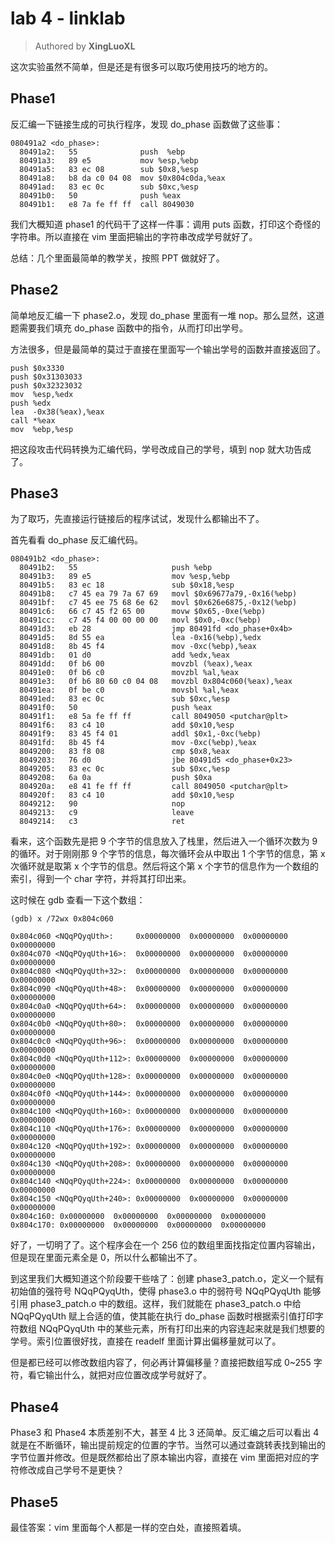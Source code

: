 # lab 4 - linklab

> Authored by **XingLuoXL**

这次实验虽然不简单，但是还是有很多可以取巧使用技巧的地方的。

## Phase1

反汇编一下链接生成的可执行程序，发现 do_phase 函数做了这些事：

```plain
080491a2 <do_phase>:
  80491a2:   55              push  %ebp
  80491a3:   89 e5           mov %esp,%ebp
  80491a5:   83 ec 08        sub $0x8,%esp
  80491a8:   b8 da c0 04 08  mov $0x804c0da,%eax
  80491ad:   83 ec 0c        sub $0xc,%esp
  80491b0:   50              push %eax
  80491b1:   e8 7a fe ff ff  call 8049030
```

我们大概知道 phase1 的代码干了这样一件事：调用 puts 函数，打印这个奇怪的字符串。所以直接在 vim 里面把输出的字符串改成学号就好了。

总结：几个里面最简单的教学关，按照 PPT 做就好了。

## Phase2

简单地反汇编一下 phase2.o，发现 do_phase 里面有一堆 nop。那么显然，这道题需要我们填充 do_phase 函数中的指令，从而打印出学号。

方法很多，但是最简单的莫过于直接在里面写一个输出学号的函数并直接返回了。

```assembly
push $0x3330
push $0x31303033
push $0x32323032
mov  %esp,%edx
push %edx
lea  -0x38(%eax),%eax
call *%eax
mov  %ebp,%esp
```

把这段攻击代码转换为汇编代码，学号改成自己的学号，填到 nop 就大功告成了。

## Phase3

为了取巧，先直接运行链接后的程序试试，发现什么都输出不了。

首先看看 do_phase 反汇编代码。

```plain
080491b2 <do_phase>:
  80491b2:   55                     push %ebp
  80491b3:   89 e5                  mov %esp,%ebp
  80491b5:   83 ec 18               sub $0x18,%esp
  80491b8:   c7 45 ea 79 7a 67 69   movl $0x69677a79,-0x16(%ebp)
  80491bf:   c7 45 ee 75 68 6e 62   movl $0x626e6875,-0x12(%ebp)
  80491c6:   66 c7 45 f2 65 00      movw $0x65,-0xe(%ebp)
  80491cc:   c7 45 f4 00 00 00 00   movl $0x0,-0xc(%ebp)
  80491d3:   eb 28                  jmp 80491fd <do_phase+0x4b>
  80491d5:   8d 55 ea               lea -0x16(%ebp),%edx
  80491d8:   8b 45 f4               mov -0xc(%ebp),%eax
  80491db:   01 d0                  add %edx,%eax
  80491dd:   0f b6 00               movzbl (%eax),%eax
  80491e0:   0f b6 c0               movzbl %al,%eax
  80491e3:   0f b6 80 60 c0 04 08   movzbl 0x804c060(%eax),%eax
  80491ea:   0f be c0               movsbl %al,%eax
  80491ed:   83 ec 0c               sub $0xc,%esp
  80491f0:   50                     push %eax
  80491f1:   e8 5a fe ff ff         call 8049050 <putchar@plt>
  80491f6:   83 c4 10               add $0x10,%esp
  80491f9:   83 45 f4 01            addl $0x1,-0xc(%ebp)
  80491fd:   8b 45 f4               mov -0xc(%ebp),%eax
  8049200:   83 f8 08               cmp $0x8,%eax
  8049203:   76 d0                  jbe 80491d5 <do_phase+0x23>
  8049205:   83 ec 0c               sub $0xc,%esp
  8049208:   6a 0a                  push $0xa
  804920a:   e8 41 fe ff ff         call 8049050 <putchar@plt>
  804920f:   83 c4 10               add $0x10,%esp
  8049212:   90                     nop
  8049213:   c9                     leave
  8049214:   c3                     ret
```

看来，这个函数先是把 9 个字节的信息放入了栈里，然后进入一个循环次数为 9 的循环。对于刚刚那 9 个字节的信息，每次循环会从中取出 1 个字节的信息，第 x 次循环就是取第 x 个字节的信息。然后将这个第 x 个字节的信息作为一个数组的索引，得到一个 char 字符，并将其打印出来。

这时候在 gdb 查看一下这个数组：

```plain
(gdb) x /72wx 0x804c060

0x804c060 <NQqPQyqUth>:     0x00000000  0x00000000  0x00000000  0x00000000
0x804c070 <NQqPQyqUth+16>:  0x00000000  0x00000000  0x00000000  0x00000000
0x804c080 <NQqPQyqUth+32>:  0x00000000  0x00000000  0x00000000  0x00000000
0x804c090 <NQqPQyqUth+48>:  0x00000000  0x00000000  0x00000000  0x00000000
0x804c0a0 <NQqPQyqUth+64>:  0x00000000  0x00000000  0x00000000  0x00000000
0x804c0b0 <NQqPQyqUth+80>:  0x00000000  0x00000000  0x00000000  0x00000000
0x804c0c0 <NQqPQyqUth+96>:  0x00000000  0x00000000  0x00000000  0x00000000
0x804c0d0 <NQqPQyqUth+112>: 0x00000000  0x00000000  0x00000000  0x00000000
0x804c0e0 <NQqPQyqUth+128>: 0x00000000  0x00000000  0x00000000  0x00000000
0x804c0f0 <NQqPQyqUth+144>: 0x00000000  0x00000000  0x00000000  0x00000000
0x804c100 <NQqPQyqUth+160>: 0x00000000  0x00000000  0x00000000  0x00000000
0x804c110 <NQqPQyqUth+176>: 0x00000000  0x00000000  0x00000000  0x00000000
0x804c120 <NQqPQyqUth+192>: 0x00000000  0x00000000  0x00000000  0x00000000
0x804c130 <NQqPQyqUth+208>: 0x00000000  0x00000000  0x00000000  0x00000000
0x804c140 <NQqPQyqUth+224>: 0x00000000  0x00000000  0x00000000  0x00000000
0x804c150 <NQqPQyqUth+240>: 0x00000000  0x00000000  0x00000000  0x00000000
0x804c160: 0x00000000  0x00000000  0x00000000  0x00000000
0x804c170: 0x00000000  0x00000000  0x00000000  0x00000000
```

好了，一切明了了。这个程序会在一个 256 位的数组里面找指定位置内容输出，但是现在里面元素全是 0，所以什么都输出不了。

到这里我们大概知道这个阶段要干些啥了：创建 phase3_patch.o，定义一个赋有初始值的强符号 NQqPQyqUth，使得 phase3.o 中的弱符号 NQqPQyqUth 能够引用 phase3_patch.o 中的数组。这样，我们就能在 phase3_patch.o 中给 NQqPQyqUth 赋上合适的值，使其能在执行 do_phase 函数时根据索引值打印字符数组 NQqPQyqUth 中的某些元素，所有打印出来的内容连起来就是我们想要的学号。索引位置很好找，直接在 readelf 里面计算出偏移量就可以了。

但是都已经可以修改数组内容了，何必再计算偏移量？直接把数组写成 0~255 字符，看它输出什么，就把对应位置改成学号就好了。

## Phase4

Phase3 和 Phase4 本质差别不大，甚至 4 比 3 还简单。反汇编之后可以看出 4 就是在不断循环，输出提前规定的位置的字节。当然可以通过查跳转表找到输出的字节位置并修改。但是既然都给出了原本输出内容，直接在 vim 里面把对应的字符修改成自己学号不是更快？

## Phase5

最佳答案：vim 里面每个人都是一样的空白处，直接照着填。
